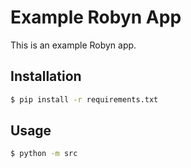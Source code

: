 # Example Robyn App

This is an example Robyn app.

## Installation

```bash
$ pip install -r requirements.txt
```

## Usage

```bash
$ python -m src
```
